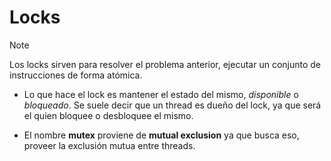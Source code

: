 # Locks

> [!NOTE]
> Los locks sirven para resolver el problema anterior, ejecutar un conjunto de instrucciones de forma atómica.

- Lo que hace el lock es mantener el estado del mismo, *disponible* o *bloqueado*. Se suele decir que un thread es dueño del lock, ya que será el quien bloquee o desbloquee el mismo.

- El nombre **mutex** proviene de **mutual exclusion** ya que busca eso, proveer la exclusión mutua entre threads.


